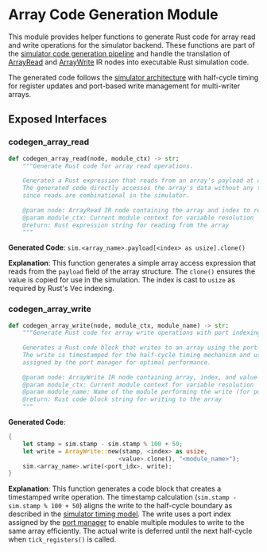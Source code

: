 # Array Code Generation Module

This module provides helper functions to generate Rust code for array read and write operations for the simulator backend. These functions are part of the [simulator code generation pipeline](../simulator.md) and handle the translation of [ArrayRead](../../../ir/expr/array.md) and [ArrayWrite](../../../ir/expr/array.md) IR nodes into executable Rust simulation code.

The generated code follows the [simulator architecture](../simulator.md) with half-cycle timing for register updates and port-based write management for multi-writer arrays.

## Exposed Interfaces

### codegen_array_read

```python
def codegen_array_read(node, module_ctx) -> str:
    """Generate Rust code for array read operations.
    
    Generates a Rust expression that reads from an array's payload at a given index.
    The generated code directly accesses the array's data without any timing considerations
    since reads are combinational in the simulator.
    
    @param node: ArrayRead IR node containing the array and index to read from
    @param module_ctx: Current module context for variable resolution
    @return: Rust expression string for reading from the array
    """
```

**Generated Code**: `sim.<array_name>.payload[<index> as usize].clone()`

**Explanation**: This function generates a simple array access expression that reads from the `payload` field of the array structure. The `clone()` ensures the value is copied for use in the simulation. The index is cast to `usize` as required by Rust's Vec indexing.

### codegen_array_write

```python
def codegen_array_write(node, module_ctx, module_name) -> str:
    """Generate Rust code for array write operations with port indexing.
    
    Generates a Rust code block that writes to an array using the port-based write system.
    The write is timestamped for the half-cycle timing mechanism and uses a port index
    assigned by the port manager for optimal performance.
    
    @param node: ArrayWrite IR node containing array, index, and value to write
    @param module_ctx: Current module context for variable resolution  
    @param module_name: Name of the module performing the write (for port assignment)
    @return: Rust code block string for writing to the array
    """
```

**Generated Code**:
```rust
{
    let stamp = sim.stamp - sim.stamp % 100 + 50;
    let write = ArrayWrite::new(stamp, <index> as usize,
                               <value>.clone(), "<module_name>");
    sim.<array_name>.write(<port_idx>, write);
}
```

**Explanation**: This function generates a code block that creates a timestamped write operation. The timestamp calculation (`sim.stamp - sim.stamp % 100 + 50`) aligns the write to the half-cycle boundary as described in the [simulator timing model](../simulator.md). The write uses a port index assigned by the [port manager](../port_mapper.md) to enable multiple modules to write to the same array efficiently. The actual write is deferred until the next half-cycle when `tick_registers()` is called.
